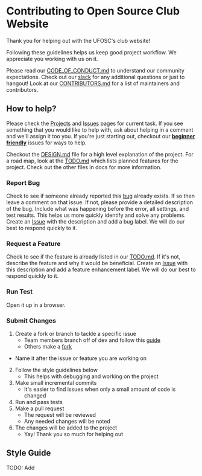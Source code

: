 # Contributing to Open Source Club Website

Thank you for helping out with the UFOSC's club website!

Following these guidelines helps us keep good project workflow. We appreciate you working with us on it. 

Please read our [CODE_OF_CONDUCT.md](CODE_OF_CONDUCT.md) to understand our community expectations. Check out our [slack](http://ufosc.slack.com/) for any additional questions or just to hangout! Look at our [CONTRIBUTORS.md](CONTRIBUTORS.md) for a list of maintainers and contributors.

## How to help?

Please check the [Projects](https://github.com/ufosc/club-website/projects) and [Issues](https://github.com/ufosc/club-website/issues?q=is%3Aissue+is%3Aopen+sort%3Aupdated-desc) pages for current task. If you see something that you would like to help with, ask about helping in a comment and we'll assign it too you. If you're just starting out, checkout our **[beginner friendly](https://github.com/ufosc/club-website/labels/good%20first%20issue)** issues for ways to help. 

Checkout the [DESIGN.md](docs/DESIGN.md) file for a high level explanation of the project. For a road map, look at the [TODO.md](docs/TODO.md) which lists planned features for the project. Check out the other files in docs for more information. 

### Report Bug 

Check to see if someone already reported this [bug](https://github.com/ufosc/club-website/labels/bug) already exists. If so then leave a comment on that issue. If not, please provide a detailed description of the bug. Include what was happening before the error, all settings, and test results. This helps us more quickly identify and solve any problems. Create an [Issue](https://github.com/ufosc/club-website/issues?q=is%3Aissue+is%3Aopen+sort%3Aupdated-desc) with the description and add a bug label. We will do our best to respond quickly to it. 

### Request a Feature

Check to see if the feature is already listed in our [TODO.md](docs/TODO.md). If it's not, describe the feature and why it would be beneficial. Create an [Issue](https://github.com/ufosc/club-website/issues?q=is%3Aissue+is%3Aopen+sort%3Aupdated-desc) with this description and add a feature enhancement label. We will do our best to respond quickly to it. 

### Run Test 

Open it up in a browser.

### Submit Changes 

1. Create a fork or branch to tackle a specific issue 
	- Team members branch off of dev and follow this [guide](https://guides.github.com/introduction/flow/) 
	- Others make a [fork](https://guides.github.com/activities/forking/)
  - Name it after the issue or feature you are working on
2. Follow the style guidelines below 
	- This helps with debugging and working on the project
3. Make small incremental commits
	- It's easier to find issues when only a small amount of code is changed
4. Run and pass tests
5. Make a pull request 
	- The request will be reviewed
	- Any needed changes will be noted 
6. The changes will be added to the project 
	- Yay! Thank you so much for helping out

## Style Guide 

TODO: Add
